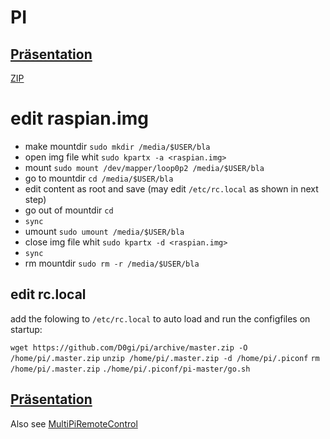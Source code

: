 # PI

## [Präsentation](https://dog42.github.io/pi)

[ZIP](https://github.com/dog42/pi/archive/master.zip)

# edit raspian.img

- make mountdir `sudo mkdir /media/$USER/bla`
- open img file whit `sudo kpartx -a <raspian.img>`
- mount `sudo mount /dev/mapper/loop0p2 /media/$USER/bla `
- go to mountdir `cd /media/$USER/bla`
- edit content as root and save (may edit `/etc/rc.local` as shown in next step) 
- go out of mountdir `cd`
- `sync`
- umount `sudo umount /media/$USER/bla `
- close img file whit `sudo kpartx -d <raspian.img>`
- `sync`
- rm mountdir `sudo rm -r /media/$USER/bla`


## edit rc.local

add the folowing to `/etc/rc.local` to auto load and run the configfiles on startup:

`wget https://github.com/D0gi/pi/archive/master.zip -O /home/pi/.master.zip`
`unzip /home/pi/.master.zip -d /home/pi/.piconf`
`rm /home/pi/.master.zip`
`./home/pi/.piconf/pi-master/go.sh`


## [Präsentation](https://dog42.github.io/pi)


Also see [MultiPiRemoteControl](https://gitlab.com/jhamfler/MultiPiRemoteControl/tree/master)
